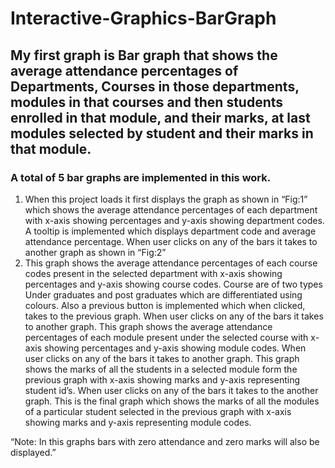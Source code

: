 # Interactive-Graphics-BarGraph

## My first graph is Bar graph that shows the average attendance percentages of Departments, Courses in those departments, modules in that courses and then students enrolled in that module, and their marks, at last modules selected by student and their marks in that module.
### A total of 5 bar graphs are implemented in this work.
1. When this project loads it first displays the graph as shown in “Fig:1” which shows the average attendance percentages of each department with x-axis showing percentages and y-axis showing department codes. A tooltip is implemented which displays department code and average attendance percentage. When user clicks on any of the bars it takes to another graph as shown in “Fig:2”
2. This graph shows the average attendance percentages of each course codes present in the selected department with x-axis showing percentages and y-axis showing course codes. Course are of two types Under graduates and post graduates which are differentiated using colours. Also a previous button is implemented which when clicked, takes to the previous graph. When user clicks on any of the bars it takes to another graph.
This graph shows the average attendance percentages of each module present under the selected course with x-axis showing percentages and y-axis showing module codes. When user clicks on any of the bars it takes to another graph.
This graph shows the marks of all the students in a selected module form the previous graph with x-axis showing marks and y-axis representing student id’s. When user clicks on any of the bars it takes to the another graph.
This is the final graph which shows the marks of all the modules of a particular student selected in the previous graph with x-axis showing marks and y-axis representing module codes.

“Note: In this graphs bars with zero attendance and zero marks will also be displayed.”
